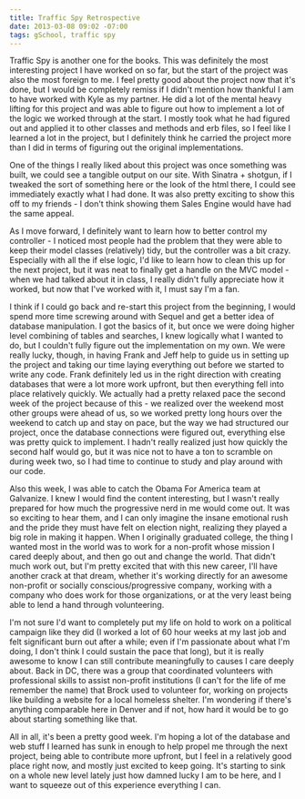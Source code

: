 ```yaml
---
title: Traffic Spy Retrospective
date: 2013-03-08 09:02 -07:00
tags: gSchool, traffic spy
---
```


Traffic Spy is another one for the books.  This was definitely the most interesting project I have worked on so far, but the start of the project was also the most foreign to me.  I feel pretty good about the project now that it's done, but I would be completely remiss if I didn't mention how thankful I am to have worked with Kyle as my partner.  He did a lot of the mental heavy lifting for this project and was able to figure out how to implement a lot of the logic we worked through at the start.  I mostly took what he had figured out and applied it to other classes and methods and erb files, so I feel like I learned a lot in the project, but I definitely think he carried the project more than I did in terms of figuring out the original implementations.

One of the things I really liked about this project was once something was built, we could see a tangible output on our site.  With Sinatra + shotgun, if I tweaked the sort of something here or the look of the html there, I could see immediately exactly what I had done.  It was also pretty exciting to show this off to my friends - I don't think showing them Sales Engine would have had the same appeal.

As I move forward, I definitely want to learn how to better control my controller - I noticed most people had the problem that they were able to keep their model classes (relatively) tidy, but the controller was a bit crazy.  Especially with all the if else logic, I'd like to learn how to clean this up for the next project, but it was neat to finally get a handle on the MVC model - when we had talked about it in class, I really didn't fully appreciate how it worked, but now that I've worked with it, I must say I'm a fan.

I think if I could go back and re-start this project from the beginning, I would spend more time screwing around with Sequel and get a better idea of database manipulation.  I got the basics of it, but once we were doing higher level combining of tables and searches, I knew logically what I wanted to do, but I couldn't fully figure out the implementation on my own.  We were really lucky, though, in having Frank and Jeff help to guide us in setting up the project and taking our time laying everything out before we started to write any code.  Frank definitely led us in the right direction with creating databases that were a lot more work upfront, but then everything fell into place relatively quickly.  We actually had a pretty relaxed pace the second week of the project because of this - we realized over the weekend most other groups were ahead of us, so we worked pretty long hours over the weekend to catch up and stay on pace, but the way we had structured our project, once the database connections were figured out, everything else was pretty quick to implement.  I hadn't really realized just how quickly the second half would go, but it was nice not to have a ton to scramble on during week two, so I had time to continue to study and play around with our code.

Also this week, I was able to catch the Obama For America team at Galvanize.  I knew I would find the content interesting, but I wasn't really prepared for how much the progressive nerd in me would come out.  It was so exciting to hear them, and I can only imagine the insane emotional rush and the pride they must have felt on election night, realizing they played a big role in making it happen.  When I originally graduated college, the thing I wanted most in the world was to work for a non-profit whose mission I cared deeply about, and then go out and change the world.  That didn't much work out, but I'm pretty excited that with this new career, I'll have another crack at that dream, whether it's working directly for an awesome non-profit or socially conscious/progressive company, working with a company who does work for those organizations, or at the very least being able to lend a hand through volunteering.

I'm not sure I'd want to completely put my life on hold to work on a political campaign like they did (I worked a lot of 60 hour weeks at my last job and felt significant burn out after a while; even if I'm passionate about what I'm doing, I don't think I could sustain the pace that long), but it is really awesome to know I can still contribute meaningfully to causes I care deeply about.  Back in DC, there was a group that coordinated volunteers with professional skills to assist non-profit institutions (I can't for the life of me remember the name) that Brock used to volunteer for, working on projects like building a website for a local homeless shelter.  I'm wondering if there's anything comparable here in Denver and if not, how hard it would be to go about starting something like that.

All in all, it's been a pretty good week.  I'm hoping a lot of the database and web stuff I learned has sunk in enough to help propel me through the next project, being able to contribute more upfront, but I feel in a relatively good place right now, and mostly just excited to keep going.  It's starting to sink on a whole new level lately just how damned lucky I am to be here, and I want to squeeze out of this experience everything I can.